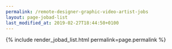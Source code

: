 ```yaml
---
permalink: /remote-designer-graphic-video-artist-jobs
layout: page-jobad-list
last_modified_at: 2019-02-27T18:44:50+0100
---
```

{% include render_jobad_list.html permalink=page.permalink %}
